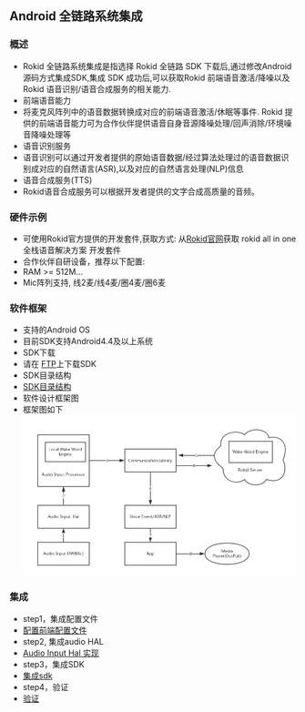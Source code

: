 ## Android 全链路系统集成

### 概述
- Rokid 全链路系统集成是指选择 Rokid 全链路 SDK 下载后,通过修改Android 源码方式集成SDK,集成 SDK 成功后,可以获取Rokid 前端语音激活/降噪以及 Rokid 语音识别/语音合成服务的相关能力.
 - 前端语音能力
  - 将麦克风阵列中的语音数据转换成对应的前端语音激活/休眠等事件. Rokid 提供的前端语音能力可为合作伙伴提供语音自身音源降噪处理/回声消除/环境噪音降噪处理等
 - 语音识别服务
  - 语音识别可以通过开发者提供的原始语音数据/经过算法处理过的语音数据识别成对应的自然语言(ASR),以及对应的自然语言处理(NLP)信息
 - 语音合成服务(TTS)
  - Rokid语音合成服务可以根据开发者提供的文字合成高质量的音频。

### 硬件示例
- 可使用Rokid官方提供的开发套件,获取方式: 从[Rokid官网](https://developer.rokid.com/#/)获取 rokid all in one 全栈语音解决方案 开发套件
- 合作伙伴自研设备，推荐以下配置:
 - RAM >= 512M...
 - Mic阵列支持, 线2麦/线4麦/圈4麦/圈6麦

### 软件框架
- 支持的Android OS
 - 目前SDK支持Android4.4及以上系统
- SDK下载
 - 请在 [FTP](ftp://ftp-customer.rokid-inc.com:9921/speech_sdk/v2/CTC/20180514/)上下载SDK
- SDK目录结构
 - [SDK目录结构](sdk_dir.md) 
- 软件设计框架图
 - 框架图如下 ![](../../img/softworare_frame.png)

### 集成
- step1，集成配置文件
 - [配置前端配置文件](introduce_config.md)
- step2, 集成audio HAL
 - [Audio Input Hal 实现](introduce_mic_array.md)
- step3，集成SDK
 - [集成sdk](introduce_prebuilt.md)
- step4，验证
 - [验证](test.md)

